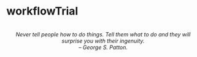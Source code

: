 # workflowTrial
<!-- QUOTE:START -->
<p align="center"><br><i>Never tell people how to do things. Tell them what to do and they will surprise you with their ingenuity.</i><br><i>– George S. Patton.</i><br></p>
<!-- QUOTE:END -->

